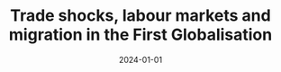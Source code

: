 ---
title: "Trade shocks, labour markets and migration in the First Globalisation"
collection: publications
permalink: /publication/braeuer_kerstig_2023
excerpt: 'This paper studies the economic and political effects of a large trade shock in agriculture—the grain invasion from the Americas—in Prussia during the first globalisation (1870-1913). We show that this shock led to a decline in the employment rate and overall income. However, we do not observe declining per capita income and political polarization, which we explain by a strong migration response. Our results suggest that the negative and persistent effects of trade shocks we see today are not a universal feature of globalisation, but depend on labour mobility. For our analysis, we digitize data from Prussian industrial and agricultural censuses on the county level and combine it with national trade data at the product level. We exploit the cross-regional variation in cultivated crops within Prussia and instrument with Italian and US trade data to isolate exogenous variation.'
date: 2024-01-01
venue: 'The Economic Journal'
paperurl: 'https://academic.oup.com/ej/advance-article/doi/10.1093/ej/uead068/7258817'
citation: 'Richard Bräuer, Felix Kersting, Trade shocks, labour markets and migration in the First Globalisation, The Economic Journal, 2024'
---